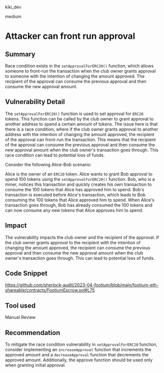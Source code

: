 kiki_dev

medium

# Attacker can front run approval

## Summary
Race condition exists in the `setApprovalForERC20()` function, which allows someone to front-run the transaction when the club owner grants approval to someone with the intention of changing the amount approved. The recipient of the approval can consume the previous approval and then consume the new approval amount.


## Vulnerability Detail
The `setApprovalForERC20()` function is used to set approval for `ERC20` tokens. This function can be called by the club owner to grant approval to another address to spend a certain amount of tokens. The issue here is that there is a race condition, where if the club owner grants approval to another address with the intention of changing the amount approved, the recipient of the approval can front-run the transaction. This means that the recipient of the approval can consume the previous approval and then consume the new approval amount when the club owner's transaction goes through. This race condition can lead to potential loss of funds.

Consider the following Alice-Bob scenario:

Alice is the owner of an `ERC20` token.
Alice wants to grant Bob approval to spend 100 tokens using the `setApprovalForERC20()` function.
Bob, who is a miner, notices this transaction and quickly creates his own transaction to consume the 100 tokens that Alice has approved him to spend.
Bob's transaction is executed before Alice's transaction, which leads to Bob consuming the 100 tokens that Alice approved him to spend.
When Alice's transaction goes through, Bob has already consumed the 100 tokens and can now consume any new tokens that Alice approves him to spend.

## Impact
The vulnerability impacts the club owner and the recipient of the approval. If the club owner grants approval to the recipient with the intention of changing the amount approved, the recipient can consume the previous approval and then consume the new approval amount when the club owner's transaction goes through. This can lead to potential loss of funds.


## Code Snippet

https://github.com/sherlock-audit/2023-04-footium/blob/main/footium-eth-shareable/contracts/FootiumEscrow.sol#L75

## Tool used

Manual Review

## Recommendation
To mitigate the race condition vulnerability in `setApprovalForERC20` function, consider implementing an `increaseApproval` function that increments the approved amount and a `decreaseApproval` function that decrements the approved amount. Additionally, the approve function should be used only when granting initial approval. 




